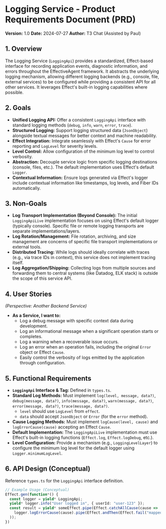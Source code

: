 # Logging Service - Product Requirements Document (PRD)

**Version:** 1.0
**Date:** 2024-07-27
**Author:** T3 Chat (Assisted by Paul)

## 1. Overview

The Logging Service (`LoggingApi`) provides a standardized, Effect-based interface for recording application events, diagnostic information, and errors throughout the EffectiveAgent framework. It abstracts the underlying logging mechanism, allowing different logging backends (e.g., console, file, external services) to be configured while providing a consistent API for all other services. It leverages Effect's built-in logging capabilities where possible.

## 2. Goals

*   **Unified Logging API:** Offer a consistent `LoggingApi` interface with standard logging methods (`debug`, `info`, `warn`, `error`, `trace`).
*   **Structured Logging:** Support logging structured data (`JsonObject`) alongside textual messages for better context and machine readability.
*   **Effect Integration:** Integrate seamlessly with Effect's `Cause` for error reporting and `LogLevel` for severity levels.
*   **Level Control:** Allow configuration of the minimum log level to control verbosity.
*   **Abstraction:** Decouple service logic from specific logging destinations (console, files, etc.). The default implementation uses Effect's default `Logger`.
*   **Contextual Information:** Ensure logs generated via Effect's logger include contextual information like timestamps, log levels, and Fiber IDs automatically.

## 3. Non-Goals

*   **Log Transport Implementation (Beyond Console):** The initial `LoggingApiLive` implementation focuses on using Effect's default logger (typically console). Specific file or remote logging transports are separate implementations/layers.
*   **Log Rotation/Management:** File rotation, archiving, and size management are concerns of specific file transport implementations or external tools.
*   **Distributed Tracing:** While logs should ideally correlate with traces (e.g., via trace IDs in context), this service does not implement tracing itself.
*   **Log Aggregation/Shipping:** Collecting logs from multiple sources and forwarding them to central systems (like Datadog, ELK stack) is outside the scope of this service API.

## 4. User Stories

*(Perspective: Another Backend Service)*

*   **As a Service, I want to:**
    *   Log a debug message with specific context data during development.
    *   Log an informational message when a significant operation starts or completes.
    *   Log a warning when a recoverable issue occurs.
    *   Log an error when an operation fails, including the original `Error` object or Effect `Cause`.
    *   Easily control the verbosity of logs emitted by the application through configuration.

## 5. Functional Requirements

*   **`LoggingApi` Interface & Tag:** Defined in `types.ts`.
*   **Standard Log Methods:** Must implement `log(level, message, data?)`, `debug(message, data?)`, `info(message, data?)`, `warn(message, data?)`, `error(message, data?)`, `trace(message, data?)`.
    *   `level` should use `LogLevel` from `effect`.
    *   `data` should accept `JsonObject` or `Error` (for the `error` method).
*   **Cause Logging Methods:** Must implement `logCause(level, cause)` and `logErrorCause(cause)` accepting an Effect `Cause`.
*   **Default Implementation:** The `LoggingApiLive` implementation must use Effect's built-in logging functions (`Effect.log`, `Effect.logDebug`, etc.).
*   **Level Configuration:** Provide a mechanism (e.g., `LoggingLevelLayer`) to configure the minimum log level for the default logger using `Logger.minimumLogLevel`.

## 6. API Design (Conceptual)

Reference `types.ts` for the `LoggingApi` interface definition.

```typescript
// Example Usage (Conceptual)
Effect.gen(function*() {
  const logger = yield* LoggingApi;
  yield* logger.info("User logged in", { userId: "user-123" });
  const result = yield* someEffect.pipe(Effect.catchAllCause(cause =>
    logger.logErrorCause(cause).pipe(Effect.andThen(Effect.fail("mapped error")))
  ));
})
